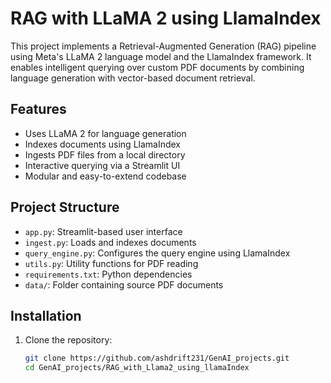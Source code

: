# RAG with LLaMA 2 using LlamaIndex

This project implements a Retrieval-Augmented Generation (RAG) pipeline using Meta's LLaMA 2 language model and the LlamaIndex framework. It enables intelligent querying over custom PDF documents by combining language generation with vector-based document retrieval.

## Features

* Uses LLaMA 2 for language generation
* Indexes documents using LlamaIndex
* Ingests PDF files from a local directory
* Interactive querying via a Streamlit UI
* Modular and easy-to-extend codebase

## Project Structure

* `app.py`: Streamlit-based user interface
* `ingest.py`: Loads and indexes documents
* `query_engine.py`: Configures the query engine using LlamaIndex
* `utils.py`: Utility functions for PDF reading
* `requirements.txt`: Python dependencies
* `data/`: Folder containing source PDF documents

## Installation

1. Clone the repository:

   ````bash
   git clone https://github.com/ashdrift231/GenAI_projects.git
   cd GenAI_projects/RAG_with_Llama2_using_llamaIndex
   ````

